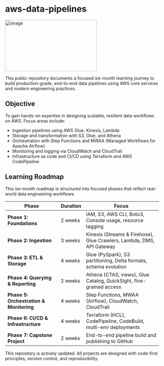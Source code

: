 # aws-data-pipelines 
<img width="300" height="168" alt="image" src="https://github.com/user-attachments/assets/6703bd93-d0db-416a-a11c-d611099fd8e6" />

This public repository documents a focused six-month learning journey to build production-grade, end-to-end data pipelines using AWS core services and modern engineering practices.

## Objective

To gain hands-on expertise in designing scalable, resilient data workflows on AWS. Focus areas include:

- Ingestion pipelines using AWS Glue, Kinesis, Lambda  
- Storage and transformation with S3, Glue, and Athena  
- Orchestration with Step Functions and MWAA (Managed Workflows for Apache Airflow)  
- Monitoring and logging via CloudWatch and CloudTrail  
- Infrastructure as code and CI/CD using Terraform and AWS CodePipeline


## Learning Roadmap
This six-month roadmap is structured into focused phases that reflect real-world data engineering workflows.

| Phase                                      | Duration | Focus                                                                 |
|-------------------------------------------|----------|------------------------------------------------------------------------|
| **Phase 1: Foundations**                   | 2 weeks  | IAM, S3, AWS CLI, Boto3, Console usage, resource tagging              |
| **Phase 2: Ingestion**                     | 3 weeks  | Kinesis (Streams & Firehose), Glue Crawlers, Lambda, DMS, API Gateway |
| **Phase 3: ETL & Storage**                 | 4 weeks  | Glue (PySpark), S3 partitioning, Delta formats, schema evolution      |
| **Phase 4: Querying & Reporting**          | 2 weeks  | Athena (CTAS, views), Glue Catalog, QuickSight, fine-grained access   |
| **Phase 5: Orchestration & Monitoring**    | 4 weeks  | Step Functions, MWAA (Airflow), CloudWatch, CloudTrail                |
| **Phase 6: CI/CD & Infrastructure**        | 4 weeks  | Terraform (HCL), CodePipeline, CodeBuild, multi-env deployments       |
| **Phase 7: Capstone Project**              | 2 weeks  | End-to-end pipeline build and publishing to GitHub                    |


This repository is actively updated. All projects are designed with code-first principles, version control, and reproducibility.
